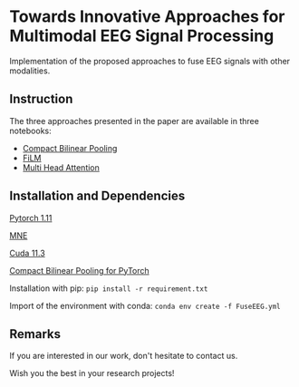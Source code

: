 # Towards Innovative Approaches for Multimodal EEG Signal Processing

Implementation of the proposed approaches to fuse EEG signals with other modalities.

## Instruction

The three approaches presented in the paper are available in three notebooks:
* [Compact Bilinear Pooling](Naive_Fusion.ipynb)
* [FiLM](FiLM_Fusion.ipynb)
* [Multi Head Attention](Attention_Fusion.ipynb)

## Installation and Dependencies

[Pytorch 1.11](https://pytorch.org/get-started/locally)

[MNE](https://mne.tools/stable/install/mne_python.html#install-python-and-mne-python)

[Cuda 11.3](https://developer.nvidia.com/cuda-toolkit)

[Compact Bilinear Pooling for PyTorch](https://github.com/gdlg/pytorch_compact_bilinear_pooling)

Installation with pip: `pip install -r requirement.txt`

Import of the environment with conda: `conda env create -f FuseEEG.yml`

## Remarks

If you are interested in our work, don't hesitate to contact us. 

Wish you the best in your research projects!
